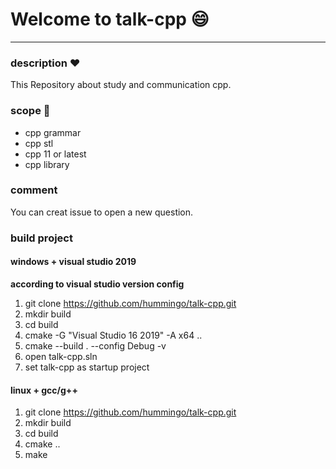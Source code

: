 # Welcome to talk-cpp :smile:
---
### description :heart:
This Repository about study and communication cpp.

### scope :rainbow:
- cpp grammar
- cpp stl
- cpp 11 or latest
- cpp library

### comment
You can creat issue to open a new question.

### build project
#### windows + visual studio 2019 
**according to visual studio version config**
1. git clone https://github.com/hummingo/talk-cpp.git
2. mkdir build
3. cd build
4. cmake -G "Visual Studio 16 2019" -A x64 ..
5. cmake --build . --config Debug -v
6. open talk-cpp.sln
7. set talk-cpp as startup project

#### linux + gcc/g++
1. git clone https://github.com/hummingo/talk-cpp.git
2. mkdir build
3. cd build
4. cmake ..
5. make
